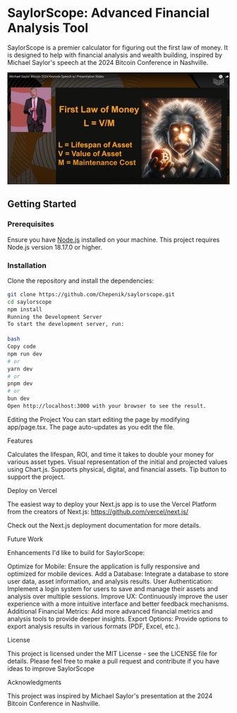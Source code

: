 # SaylorScope: Advanced Financial Analysis Tool

SaylorScope is a premier calculator for figuring out the first law of money. It is designed to help with financial analysis and wealth building, inspired by Michael Saylor\'s speech at the 2024 Bitcoin Conference in Nashville.

![First Law of Money](public/inspiration.jpg)

## Getting Started

### Prerequisites

Ensure you have [Node.js](https://nodejs.org/en/) installed on your machine. This project requires Node.js version 18.17.0 or higher.

### Installation

Clone the repository and install the dependencies:

```bash
git clone https://github.com/Chepenik/saylorscope.git
cd saylorscope
npm install 
Running the Development Server
To start the development server, run:

bash
Copy code
npm run dev
# or
yarn dev
# or
pnpm dev
# or
bun dev
Open http://localhost:3000 with your browser to see the result.
```

Editing the Project
You can start editing the page by modifying app/page.tsx. The page auto-updates as you edit the file.

Features

Calculates the lifespan, ROI, and time it takes to double your money for various asset types.
Visual representation of the initial and projected values using Chart.js.
Supports physical, digital, and financial assets.
Tip button to support the project.

Deploy on Vercel

The easiest way to deploy your Next.js app is to use the Vercel Platform from the creators of Next.js: https://github.com/vercel/next.js/

Check out the Next.js deployment documentation for more details.

Future Work

Enhancements I'd like to build for SaylorScope:

Optimize for Mobile: Ensure the application is fully responsive and optimized for mobile devices.
Add a Database: Integrate a database to store user data, asset information, and analysis results.
User Authentication: Implement a login system for users to save and manage their assets and analysis over multiple sessions.
Improve UX: Continuously improve the user experience with a more intuitive interface and better feedback mechanisms.
Additional Financial Metrics: Add more advanced financial metrics and analysis tools to provide deeper insights.
Export Options: Provide options to export analysis results in various formats (PDF, Excel, etc.).

License

This project is licensed under the MIT License - see the LICENSE file for details. Please feel free to make a pull request and contribute if you have ideas to improve SaylorScope

Acknowledgments

This project was inspired by Michael Saylor's presentation at the 2024 Bitcoin Conference in Nashville.